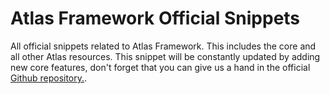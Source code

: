 # Atlas Framework Official Snippets

All official snippets related to Atlas Framework. This includes the core and all other Atlas resources. This snippet will be constantly updated by adding new core features, don't forget that you can give us a hand in the official [Github repository.](https://github.com/AtlasFw/vsc-atl).